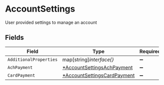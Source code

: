 # AccountSettings

User provided settings to manage an account


## Fields

| Field                                                                            | Type                                                                             | Required                                                                         | Description                                                                      |
| -------------------------------------------------------------------------------- | -------------------------------------------------------------------------------- | -------------------------------------------------------------------------------- | -------------------------------------------------------------------------------- |
| `AdditionalProperties`                                                           | map[string]*interface{}*                                                         | :heavy_minus_sign:                                                               | N/A                                                                              |
| `AchPayment`                                                                     | [*AccountSettingsAchPayment](../../models/shared/accountsettingsachpayment.md)   | :heavy_minus_sign:                                                               | N/A                                                                              |
| `CardPayment`                                                                    | [*AccountSettingsCardPayment](../../models/shared/accountsettingscardpayment.md) | :heavy_minus_sign:                                                               | N/A                                                                              |